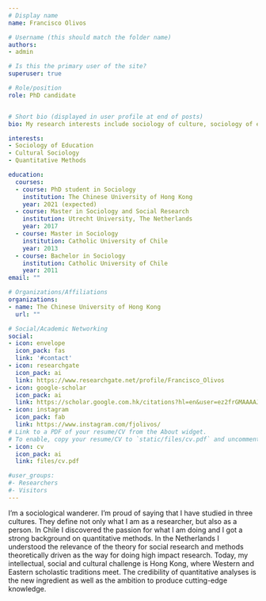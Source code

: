 ```yaml
---
# Display name
name: Francisco Olivos

# Username (this should match the folder name)
authors:
- admin

# Is this the primary user of the site?
superuser: true

# Role/position
role: PhD candidate


# Short bio (displayed in user profile at end of posts)
bio: My research interests include sociology of culture, sociology of education and quantitative methods.

interests:
- Sociology of Education
- Cultural Sociology
- Quantitative Methods

education:
  courses:
  - course: PhD student in Sociology
    institution: The Chinese University of Hong Kong
    year: 2021 (expected)
  - course: Master in Sociology and Social Research
    institution: Utrecht University, The Netherlands
    year: 2017
  - course: Master in Sociology 
    institution: Catholic University of Chile
    year: 2013
  - course: Bachelor in Sociology 
    institution: Catholic University of Chile
    year: 2011
email: ""

# Organizations/Affiliations
organizations:
- name: The Chinese University of Hong Kong
  url: ""

# Social/Academic Networking
social:
- icon: envelope
  icon_pack: fas
  link: '#contact'
- icon: researchgate
  icon_pack: ai
  link: https://www.researchgate.net/profile/Francisco_Olivos
- icon: google-scholar
  icon_pack: ai
  link: https://scholar.google.com.hk/citations?hl=en&user=ez2frGMAAAAJ
- icon: instagram
  icon_pack: fab
  link: https://www.instagram.com/fjolivos/
# Link to a PDF of your resume/CV from the About widget.
# To enable, copy your resume/CV to `static/files/cv.pdf` and uncomment the lines below.  
- icon: cv
  icon_pack: ai
  link: files/cv.pdf

#user_groups:
#- Researchers
#- Visitors
---
```


I’m a sociological wanderer. I’m proud of saying that I have studied in three cultures. They define not only what I am as a researcher, but also as a person.  In Chile I discovered the passion for what I am doing and I got a strong background on quantitative methods. In the Netherlands I understood the relevance of the theory for social research and methods theoretically driven as the way for doing high impact research. Today, my intellectual, social and cultural challenge is Hong Kong, where Western and Eastern scholastic traditions meet. The credibility of quantitative analyses is the new ingredient as well as the ambition to produce cutting-edge knowledge.


